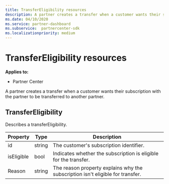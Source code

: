 ```yaml
---
title: TransferEligibility resources
description: A partner creates a transfer when a customer wants their subscription with the partner to be transferred to another partner.
ms.date: 04/10/2020
ms.service: partner-dashboard
ms.subservice:  partnercenter-sdk
ms.localizationpriority: medium
---
```


# TransferEligibility resources

**Applies to:**

- Partner Center

A partner creates a transfer when a customer wants their subscription with the partner to be transferred to another partner.

## TransferEligibility

Describes a transferEligibility.

| Property              | Type             | Description                                                                              |
|-----------------------|------------------|------------------------------------------------------------------------------------------|
| id                    | string           | The customer's subscription identifier.                                                  |
| isEligible            | bool             | Indicates whether the subscription is eligible for the transfer.                         |
| Reason                | string           | The reason property explains why the subscription isn't eligible for transfer. |